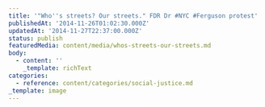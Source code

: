 ```yaml
---
title: '"Who''s streets? Our streets." FDR Dr #NYC #Ferguson protest'
publishedAt: '2014-11-26T01:02:30.000Z'
updatedAt: '2014-11-27T22:37:00.000Z'
status: publish
featuredMedia: content/media/whos-streets-our-streets.md
body:
  - content: ''
    _template: richText
categories:
  - reference: content/categories/social-justice.md
_template: image
---
```



